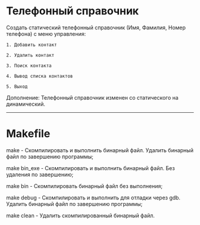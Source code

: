 # Телефонный справочник

Создать статический телефонный справочник (Имя, Фамилия, Номер телефона) с меню управления:

    1. Добавить контакт
    
    2. Удалить контакт
    
    3. Поиск контакта
    
    4. Вывод списка контактов
    
    5. Выход

Дополнение:
    Телефонный справочник изменен со статического на динамический. 

---

# Makefile

make - Скомпилировать и выполнить бинарный файл. Удалить бинарный файл по завершению программы;

make bin_exe - Скомпилировать и выполнить бинарный файл. Без удаления по завершению;

make bin - Скомпилировать бинарный файл без выполнения;

make debug - Скомпилировать и выполнить для отладки через gdb. Удалить бинарный файл по завершению программы;

make clean - Удалить скомпилированный бинарный файл.
